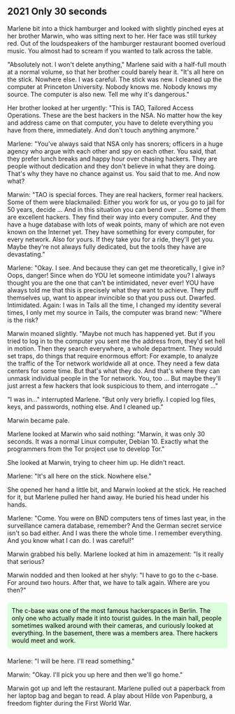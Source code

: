 ## **2021** Only 30 seconds

Marlene bit into a thick hamburger and looked with slightly pinched eyes at her brother Marwin, who was sitting next to her. Her face was still turkey red. Out of the loudspeakers of the hamburger restaurant boomed overloud music. You almost had to scream if you wanted to talk across the table.

"Absolutely not. I won't delete anything," Marlene said with a half-full mouth at a normal volume, so that her brother could barely hear it. "It's all here on the stick. Nowhere else. I was careful. The stick was new. I cleaned up the computer at Princeton University. Nobody knows me. Nobody knows my source. The computer is also new. Tell me why it's dangerous."

Her brother looked at her urgently: "This is TAO, Tailored Access Operations.
These are the best hackers in the NSA.
No matter how the key and address came on that computer, you have to delete everything you have from there, immediately. And don't touch anything anymore."

Marlene: "You've always said that NSA only has snorers; officers in a huge agency who argue with each other and spy on each other.
You said, that they prefer lunch breaks and happy hour over chasing hackers.
They are people without dedication and they don't believe in what they are doing.
That's why they have no chance against us.
You said that to me. And now what?

Marwin: "TAO is special forces.
They are real hackers, former real hackers.
Some of them were blackmailed:
Either you work for us, or you go to jail for 50 years, decide ...
And in this situation you can bend over ...
Some of them are excellent hackers.
They find their way into every computer.
And they have a huge database with lots of weak points, many of which are not even known on the Internet yet.
They have something for every computer, for every network.
Also for yours.
If they take you for a ride, they'll get you.
Maybe they're not always fully dedicated, but the tools they have are devastating."

Marlene: "Okay.
I see.
And because they can get me theoretically, I give in?
Oops, danger!
Since when do YOU let someone intimidate you?
I always thought you are the one that can't be intimidated, never ever!
YOU have always told me that this is precisely what they want to achieve.
They puff themselves up, want to appear invincible so that you puss out.
Dwarfed.
Intimidated.
Again: I was in Tails all the time, I changed my identity several times, I only met my source in Tails, the computer was brand new: "Where is the risk?

Marwin moaned slightly.
"Maybe not much has happened yet.
But if you tried to log in to the computer you sent me the address from, they'd set hell in motion.
Then they search everywhere, a whole department.
They would set traps, do things that require enormous effort:
For example, to analyze the traffic of the Tor network worldwide all at once.
They need a few data centers for some time.
But that's what they do.
And that's where they can unmask individual people in the Tor network.
You, too ...
But maybe they'll just arrest a few hackers that look suspicious to them, and interrogate ..."

"I was in..." interrupted Marlene.
"But only very briefly.
I copied log files, keys, and passwords, nothing else.
And I cleaned up."

Marwin became pale.

Marlene looked at Marwin who said nothing:
"Marwin, it was only 30 seconds.
It was a normal Linux computer, Debian 10.
Exactly what the programmers from the Tor project use to develop Tor."

She looked at Marwin, trying to cheer him up.
He didn't react.

Marlene: "It's all here on the stick. Nowhere else."

She opened her hand a little bit, and Marwin looked at the stick.
He reached for it, but Marlene pulled her hand away.
He buried his head under his hands.

Marlene: "Come.
You were on BND computers tens of times last year, in the surveillance camera database, remember?
And the German secret service isn't so bad either.
And I was there the whole time.
I remember everything.
And you know what I can do.
I was careful!"

Marwin grabbed his belly.
Marlene looked at him in amazement: "Is it really that serious?

Marwin nodded and then looked at her shyly:
"I have to go to the c-base.
For around two hours.
After that, we have to talk again.
Where are you then?"

<div style="background-color: #dfd; color: black; padding: 10px; margin: 20px 0; border-radius: 5px;">
The c-base was one of the most famous hackerspaces in Berlin.
The only one who actually made it into tourist guides.
In the main hall, people sometimes walked around with their cameras, and curiously looked at everything.
In the basement, there was a members area.
There hackers would meet and work.
</div>

Marlene: "I will be here. I'll read something."

Marwin: "Okay. I'll pick you up here and then we'll go home."

Marwin got up and left the restaurant.
Marlene pulled out a paperback from her laptop bag and began to read.
A play about Hilde von Papenburg, a freedom fighter during the First World War.